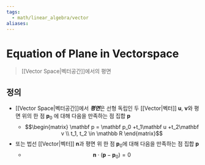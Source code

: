 ```yaml
---
tags:
  - math/linear_algebra/vector
aliases:
---
```

# Equation of Plane in Vectorspace
> [[Vector Space|벡터공간]]에서의 평면
## 정의
+ [[Vector Space|벡터공간]]에서 ***평면***은 선형 독립인 두 [[Vector|벡터]] $\mathbf u$, $\mathbf v$와 평면 위의 한 점 $\mathbf p_0$ 에 대해 다음을 만족하는 점 집합 $\mathbf p$
	+ $$\begin{matrix}
\mathbf p = \mathbf p_0 +t_1\mathbf u +t_2\mathbf v \\
t_1, t_2 \in \mathbb R
\end{matrix}$$
+ 또는 법선 [[Vector|벡터]] $\mathbf n$과 평면 위 한 점 $\mathbf p_0$에 대해 다음을 만족하는 점 집합 $\mathbf p$
	+ $$\mathbf n \cdot (\mathbf p-\mathbf p_0) = 0$$
